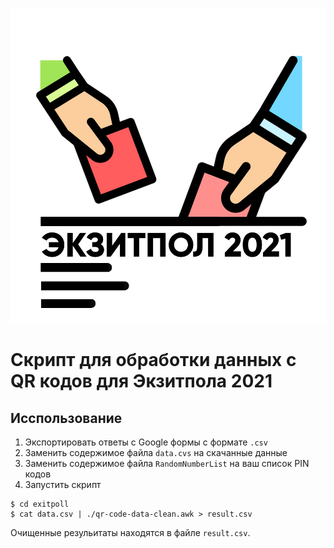 <p align="center">
  <img src="logo.jpg" />
</p>

# Скрипт для обработки данных с QR кодов для Экзитпола 2021

## Исспользование

1. Экспортировать ответы с Google формы с формате `.csv`
2. Заменить содержимое файла `data.cvs` на скачанные данные
3. Заменить содержимое файла `RandomNumberList` на ваш список PIN кодов
4. Запустить скрипт

```shell
$ cd exitpoll
$ cat data.csv | ./qr-code-data-clean.awk > result.csv
```

Очищенные резульитаты находятся в файле `result.csv`.